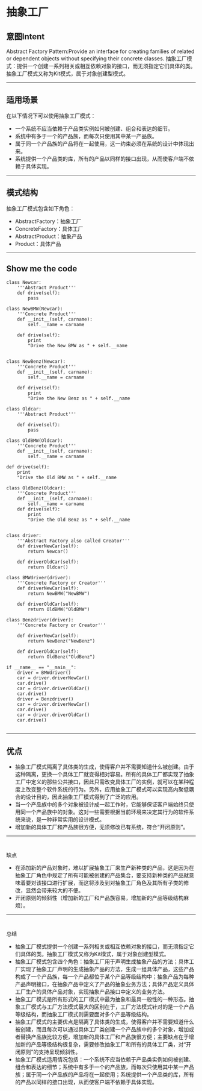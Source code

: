 # 抽象工厂

## 意图Intent

Abstract Factory Pattern:Provide an interface for creating families of related or dependent objects without specifying their concrete classes. 抽象工厂模式：提供一个创建一系列相关或相互依赖对象的接口，而无须指定它们具体的类。 抽象工厂模式又称为Kit模式，属于对象创建型模式。

****
## 适用场景

在以下情况下可以使用抽象工厂模式：

* 一个系统不应当依赖于产品类实例如何被创建、组合和表达的细节。
* 系统中有多于一个的产品族，而每次只使用其中某一产品族。
* 属于同一个产品族的产品将在一起使用，这一约束必须在系统的设计中体现出来。
* 系统提供一个产品类的库，所有的产品以同样的接口出现，从而使客户端不依赖于具体实现。


****
## 模式结构

抽象工厂模式包含如下角色：

* AbstractFactory：抽象工厂
* ConcreteFactory：具体工厂
* AbstractProduct：抽象产品
* Product：具体产品

****

## Show me the code

```
class Newcar:
    '''Abstract Product'''
    def drive(self):
        pass

class NewBMW(Newcar):
    '''Concrete Product'''
    def __init__(self, carname):
        self.__name = carname

    def drive(self):
        print
        "Drive the New BMW as " + self.__name


class NewBenz(Newcar):
    '''Concrete Product'''
    def __init__(self, carname):
        self.__name = carname

    def drive(self):
        print
        "Drive the New Benz as " + self.__name

class Oldcar:
    '''Abstract Product'''

    def drive(self):
        pass

class OldBMW(Oldcar):
    '''Concrete Product'''
    def __init__(self, carname):
        self.__name = carname

def drive(self):
    print
    "Drive the Old BMW as " + self.__name

class OldBenz(Oldcar):
    '''Concrete Product'''
    def __init__(self, carname):
        self.__name = carname
    def drive(self):
        print
        "Drive the Old Benz as " + self.__name


class driver:
    '''Abstract Factory also called Creator'''
    def driverNewCar(self):
        return Newcar()

    def driverOldCar(self):
        return Oldcar()

class BMWdriver(driver):
    '''Concrete Factory or Creator'''
    def driverNewCar(self):
        return NewBMW("NewBMW")

    def driverOldCar(self):
        return OldBMW("OldBMW")

class Benzdriver(driver):
    '''Concrete Factory or Creator'''

    def driverNewCar(self):
        return NewBenz("NewBenz")

    def driverOldCar(self):
        return OldBenz("OldBenz")

if __name__ == "__main__":
    driver = BMWdriver()
    car = driver.driverNewCar()
    car.drive()
    car = driver.driverOldCar()
    car.drive()
    driver = Benzdriver()
    car = driver.driverNewCar()
    car.drive()
    car = driver.driverOldCar()
    car.drive()


```
****

## 优点

* 抽象工厂模式隔离了具体类的生成，使得客户并不需要知道什么被创建。由于这种隔离，更换一个具体工厂就变得相对容易。所有的具体工厂都实现了抽象工厂中定义的那些公共接口，因此只需改变具体工厂的实例，就可以在某种程度上改变整个软件系统的行为。另外，应用抽象工厂模式可以实现高内聚低耦合的设计目的，因此抽象工厂模式得到了广泛的应用。
* 当一个产品族中的多个对象被设计成一起工作时，它能够保证客户端始终只使用同一个产品族中的对象。这对一些需要根据当前环境来决定其行为的软件系统来说，是一种非常实用的设计模式。
* 增加新的具体工厂和产品族很方便，无须修改已有系统，符合“开闭原则”。

****

# 
缺点

* 在添加新的产品对象时，难以扩展抽象工厂来生产新种类的产品，这是因为在抽象工厂角色中规定了所有可能被创建的产品集合，要支持新种类的产品就意味着要对该接口进行扩展，而这将涉及到对抽象工厂角色及其所有子类的修改，显然会带来较大的不便。
* 开闭原则的倾斜性（增加新的工厂和产品族容易，增加新的产品等级结构麻烦）。
****

# 
总结

* 抽象工厂模式提供一个创建一系列相关或相互依赖对象的接口，而无须指定它们具体的类。抽象工厂模式又称为Kit模式，属于对象创建型模式。
* 抽象工厂模式包含四个角色：抽象工厂用于声明生成抽象产品的方法；具体工厂实现了抽象工厂声明的生成抽象产品的方法，生成一组具体产品，这些产品构成了一个产品族，每一个产品都位于某个产品等级结构中；抽象产品为每种产品声明接口，在抽象产品中定义了产品的抽象业务方法；具体产品定义具体工厂生产的具体产品对象，实现抽象产品接口中定义的业务方法。
* 抽象工厂模式是所有形式的工厂模式中最为抽象和最具一般性的一种形态。抽象工厂模式与工厂方法模式最大的区别在于，工厂方法模式针对的是一个产品等级结构，而抽象工厂模式则需要面对多个产品等级结构。
* 抽象工厂模式的主要优点是隔离了具体类的生成，使得客户并不需要知道什么被创建，而且每次可以通过具体工厂类创建一个产品族中的多个对象，增加或者替换产品族比较方便，增加新的具体工厂和产品族很方便；主要缺点在于增加新的产品等级结构很复杂，需要修改抽象工厂和所有的具体工厂类，对“开闭原则”的支持呈现倾斜性。
* 抽象工厂模式适用情况包括：一个系统不应当依赖于产品类实例如何被创建、组合和表达的细节；系统中有多于一个的产品族，而每次只使用其中某一产品族；属于同一个产品族的产品将在一起使用；系统提供一个产品类的库，所有的产品以同样的接口出现，从而使客户端不依赖于具体实现。
